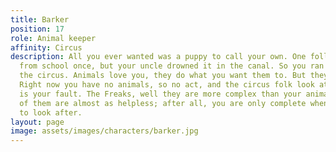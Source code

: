 ```yaml
---
title: Barker
position: 17
role: Animal keeper
affinity: Circus
description: All you ever wanted was a puppy to call your own. One followed you home
  from school once, but your uncle drowned it in the canal. So you ran away and joined
  the circus. Animals love you, they do what you want them to. But they keep dying.
  Right now you have no animals, so no act, and the circus folk look at you like it
  is your fault. The Freaks, well they are more complex than your animals, but some
  of them are almost as helpless; after all, you are only complete when you have something
  to look after.
layout: page
image: assets/images/characters/barker.jpg
---
```


